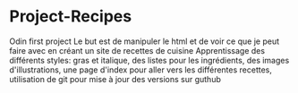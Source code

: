 # Project-Recipes
Odin first project
Le but est de manipuler le html et de voir ce que je peut faire avec en créant un site de recettes de cuisine
Apprentissage des différents styles: gras et italique, 
                            des listes pour les ingrédients, 
                            des images d'illustrations,
                            une page d'index pour aller vers les différentes recettes,
                            utilisation de git pour mise à jour des versions sur guthub